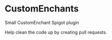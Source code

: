 # CustomEnchants
Small CustomEnchant Spigot plugin

Help clean the code up by creating pull requests.
